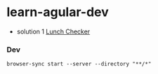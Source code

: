 # learn-agular-dev

+ solution 1 [Lunch Checker](https://agustibr.github.io/learn-angular-dev/module1-solution/)


### Dev

```
browser-sync start --server --directory "**/*"
```
